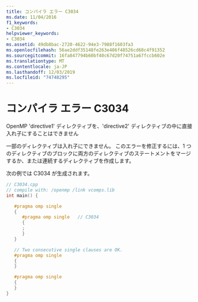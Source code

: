 ```yaml
---
title: コンパイラ エラー C3034
ms.date: 11/04/2016
f1_keywords:
- C3034
helpviewer_keywords:
- C3034
ms.assetid: 49db8bac-2720-4622-94e3-7988f1603fa3
ms.openlocfilehash: 56ae2ddf35148fe263e406f48526cd68c4f91352
ms.sourcegitcommit: 16fa847794b60bf40c67d20f74751a67fccb602e
ms.translationtype: MT
ms.contentlocale: ja-JP
ms.lasthandoff: 12/03/2019
ms.locfileid: "74748295"
---
```

# <a name="compiler-error-c3034"></a>コンパイラ エラー C3034

OpenMP 'directive1' ディレクティブを、'directive2' ディレクティブの中に直接入れ子にすることはできません

一部のディレクティブは入れ子にできません。 このエラーを修正するには、1 つのディレクティブのブロックに両方のディレクティブのステートメントをマージするか、または連続するディレクティブを作成します。

次の例では C3034 が生成されます。

```cpp
// C3034.cpp
// compile with: /openmp /link vcomps.lib
int main() {

   #pragma omp single
   {
      #pragma omp single   // C3034
      {
      ;
      }
   }

   // Two consecutive single clauses are OK.
   #pragma omp single
   {
   }

   #pragma omp single
   {
   }
}
```
